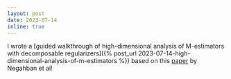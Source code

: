 ```yaml
---
layout: post
date: 2023-07-14
inline: true
---
```


I wrote a [guided walkthrough of high-dimensional
analysis of M-estimators with decomposable regularizers]({% post_url 2023-07-14-high-dimensional-analysis-of-m-estimators %}) based on this [paper](https://arxiv.org/abs/1010.2731) by Negahban et al!
